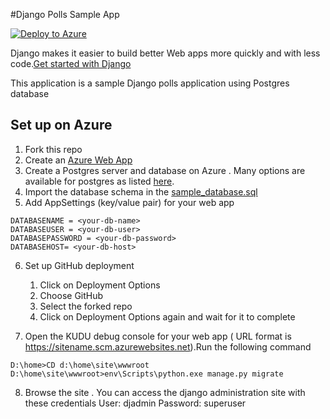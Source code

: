 #Django Polls Sample App 

[![Deploy to Azure](http://azuredeploy.net/deploybutton.png)](https://azuredeploy.net/)

Django makes it easier to build better Web apps more quickly and with less code.[Get started with Django](https://www.djangoproject.com/start/)

This application is a sample Django polls application using Postgres database 
 
## Set up on Azure
1. Fork this repo
2. Create an [Azure Web App](http://portal.azure.com) 
3. Create a Postgres server and database on Azure . Many options are available for postgres as listed [here](https://azure.microsoft.com/en-us/search/marketplace/?q=postgres).
4. Import the database schema in the [sample_database.sql]()
5. Add AppSettings (key/value pair) for your web app 
```
DATABASENAME = <your-db-name>
DATABASEUSER = <your-db-user>
DATABASEPASSWORD = <your-db-password>
DATABASEHOST= <your-db-host>
```  
6. Set up GitHub deployment
    1. Click on Deployment Options
    2. Choose GitHub
    3. Select the forked repo
    4. Click on Deployment Options again and wait for it to complete

7. Open the KUDU debug console for your web app ( URL format is https://sitename.scm.azurewebsites.net).Run the following command
```
D:\home>CD d:\home\site\wwwroot
D:\home\site\wwwroot>env\Scripts\python.exe manage.py migrate 
```

8. Browse the site . You can access the django administration site with these credentials 
User: djadmin
Password: superuser 

 

